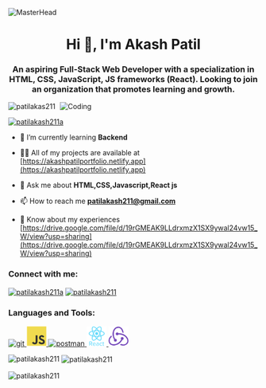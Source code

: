 ![MasterHead](https://www.pngitem.com/pimgs/m/527-5273222_learn-website-development-gif-hd-png-download.png)
<h1 align="center">Hi 👋, I'm Akash Patil</h1>
<h3 align="center">An aspiring Full-Stack Web Developer with a specialization in HTML, CSS, JavaScript, JS frameworks (React). Looking to join an organization that promotes learning and growth.</h3>
<img align="right" alt="Coding" width="400" src="https://cdn.dribbble.com/users/1162077/screenshots/3848914/programmer.gif">

<p align="left"> <img src="https://komarev.com/ghpvc/?username=patilakas211&label=Profile%20views&color=0e75b6&style=flat" alt="patilakas211" /> </p>

<p align="left"> <a href="https://twitter.com/patilakash211a" target="blank"><img src="https://img.shields.io/twitter/follow/patilakash211a?logo=twitter&style=for-the-badge" alt="patilakash211a" /></a> </p>

- 🌱 I’m currently learning **Backend**

- 👨‍💻 All of my projects are available at [https://akashpatilportfolio.netlify.app](https://akashpatilportfolio.netlify.app)

- 💬 Ask me about **HTML,CSS,Javascript,React js**

- 📫 How to reach me **patilakash211@gmail.com**

- 📄 Know about my experiences [https://drive.google.com/file/d/19rGMEAK9LLdrxmzX1SX9ywal24vw15_W/view?usp=sharing](https://drive.google.com/file/d/19rGMEAK9LLdrxmzX1SX9ywal24vw15_W/view?usp=sharing)

<h3 align="left">Connect with me:</h3>
<p align="left">
<a href="https://twitter.com/patilakash211a" target="blank"><img align="center" src="https://raw.githubusercontent.com/rahuldkjain/github-profile-readme-generator/master/src/images/icons/Social/twitter.svg" alt="patilakash211a" height="30" width="40" /></a>
<a href="https://linkedin.com/in/patilakash211" target="blank"><img align="center" src="https://raw.githubusercontent.com/rahuldkjain/github-profile-readme-generator/master/src/images/icons/Social/linked-in-alt.svg" alt="patilakash211" height="30" width="40" /></a>
</p>

<h3 align="left">Languages and Tools:</h3>
<p align="left"> <a href="https://git-scm.com/" target="_blank" rel="noreferrer"> <img src="https://www.vectorlogo.zone/logos/git-scm/git-scm-icon.svg" alt="git" width="40" height="40"/> </a> <a href="https://developer.mozilla.org/en-US/docs/Web/JavaScript" target="_blank" rel="noreferrer"> <img src="https://raw.githubusercontent.com/devicons/devicon/master/icons/javascript/javascript-original.svg" alt="javascript" width="40" height="40"/> </a> <a href="https://postman.com" target="_blank" rel="noreferrer"> <img src="https://www.vectorlogo.zone/logos/getpostman/getpostman-icon.svg" alt="postman" width="40" height="40"/> </a> <a href="https://reactjs.org/" target="_blank" rel="noreferrer"> <img src="https://raw.githubusercontent.com/devicons/devicon/master/icons/react/react-original-wordmark.svg" alt="react" width="40" height="40"/> </a> <a href="https://redux.js.org" target="_blank" rel="noreferrer"> <img src="https://raw.githubusercontent.com/devicons/devicon/master/icons/redux/redux-original.svg" alt="redux" width="40" height="40"/> </a> </p>

<p><img align="left" src="https://github-readme-stats.vercel.app/api/top-langs?username=patilakash211&show_icons=true&locale=en&layout=compact" alt="patilakash211" /></p>

<p>&nbsp;<img align="center" src="https://github-readme-stats.vercel.app/api?username=patilakash211&show_icons=true&locale=en" alt="patilakash211" /></p>

<p><img align="center" src="https://github-readme-streak-stats.herokuapp.com/?user=patilakash211&" alt="patilakash211" /></p>

